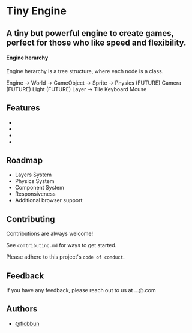 
# Tiny Engine

## A tiny but powerful engine to create games, perfect for those who like speed and flexibility.

#### Engine herarchy

Engine herarchy is a tree structure, where each node is a class.

Engine →
    World → 
        GameObject → 
                Sprite →
        Physics (FUTURE)
        Camera (FUTURE)
        Light (FUTURE)
    Layer → Tile
    Keyboard
    Mouse
## Features

- 
- 
-
-


## Roadmap

- Layers System
- Physics System
- Component System
- Responsiveness
- Additional browser support


## Contributing

Contributions are always welcome!

See `contributing.md` for ways to get started.

Please adhere to this project's `code of conduct`.


## Feedback

If you have any feedback, please reach out to us at ...@.com


## Authors

- [@flobbun](https://www.github.com/flobbun)

